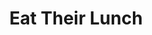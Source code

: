 ---
title: "Eat Their Lunch"
description: '“You don’t win deals by being the best at selling. You win by being the best at creating value.”'
cover: "images/reading/eat-their-lunch.jpeg"
publishDate: 2019-01-01
authors: "Anthony Iannarino"
categories: ["business & leadership"]
status: 🟢
---